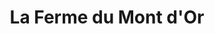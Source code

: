 ---
title: "La Ferme du Mont d'Or"
url: /aigrefeuille-daunis/la-ferme-du-mont-dor/
shop: Bäckerei
---